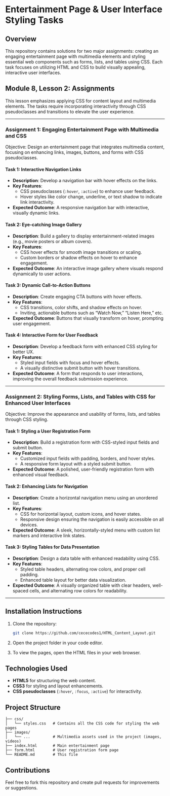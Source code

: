 # Entertainment Page & User Interface Styling Tasks

## Overview
This repository contains solutions for two major assignments: creating an engaging entertainment page with multimedia elements and styling essential web components such as forms, lists, and tables using CSS. Each task focuses on utilizing HTML and CSS to build visually appealing, interactive user interfaces.

## Module 8, Lesson 2: Assignments
This lesson emphasizes applying CSS for content layout and multimedia elements. The tasks require incorporating interactivity through CSS pseudoclasses and transitions to elevate the user experience. 

---

### **Assignment 1: Engaging Entertainment Page with Multimedia and CSS**
Objective: Design an entertainment page that integrates multimedia content, focusing on enhancing links, images, buttons, and forms with CSS pseudoclasses.

#### **Task 1: Interactive Navigation Links**
- **Description**: Develop a navigation bar with hover effects on the links.
- **Key Features**:
  - CSS pseudoclasses (`:hover`, `:active`) to enhance user feedback.
  - Hover styles like color change, underline, or text shadow to indicate link interactivity.
- **Expected Outcome**: A responsive navigation bar with interactive, visually dynamic links.

#### **Task 2: Eye-catching Image Gallery**
- **Description**: Build a gallery to display entertainment-related images (e.g., movie posters or album covers).
- **Key Features**:
  - CSS hover effects for smooth image transitions or scaling.
  - Custom borders or shadow effects on hover to enhance engagement.
- **Expected Outcome**: An interactive image gallery where visuals respond dynamically to user actions.

#### **Task 3: Dynamic Call-to-Action Buttons**
- **Description**: Create engaging CTA buttons with hover effects.
- **Key Features**:
  - CSS transitions, color shifts, and shadow effects on hover.
  - Inviting, actionable buttons such as “Watch Now,” “Listen Here,” etc.
- **Expected Outcome**: Buttons that visually transform on hover, prompting user engagement.

#### **Task 4: Interactive Form for User Feedback**
- **Description**: Develop a feedback form with enhanced CSS styling for better UX.
- **Key Features**:
  - Styled input fields with focus and hover effects.
  - A visually distinctive submit button with hover transitions.
- **Expected Outcome**: A form that responds to user interactions, improving the overall feedback submission experience.

---

### **Assignment 2: Styling Forms, Lists, and Tables with CSS for Enhanced User Interfaces**
Objective: Improve the appearance and usability of forms, lists, and tables through CSS styling.

#### **Task 1: Styling a User Registration Form**
- **Description**: Build a registration form with CSS-styled input fields and submit button.
- **Key Features**:
  - Customized input fields with padding, borders, and hover styles.
  - A responsive form layout with a styled submit button.
- **Expected Outcome**: A polished, user-friendly registration form with enhanced visual feedback.

#### **Task 2: Enhancing Lists for Navigation**
- **Description**: Create a horizontal navigation menu using an unordered list.
- **Key Features**:
  - CSS for horizontal layout, custom icons, and hover states.
  - Responsive design ensuring the navigation is easily accessible on all devices.
- **Expected Outcome**: A sleek, horizontally-styled menu with custom list markers and interactive link states.

#### **Task 3: Styling Tables for Data Presentation**
- **Description**: Design a data table with enhanced readability using CSS.
- **Key Features**:
  - Styled table headers, alternating row colors, and proper cell padding.
  - Enhanced table layout for better data visualization.
- **Expected Outcome**: A visually organized table with clear headers, well-spaced cells, and alternating row colors for readability.

---

## Installation Instructions
1. Clone the repository:
   ```bash
   git clone https://github.com/cececodes1/HTML_Content_Layout.git
   ```
2. Open the project folder in your code editor.

3. To view the pages, open the HTML files in your web browser.

## Technologies Used
- **HTML5** for structuring the web content.
- **CSS3** for styling and layout enhancements.
- **CSS pseudoclasses** (`:hover`, `:focus`, `:active`) for interactivity.

## Project Structure
```plaintext
├── css/
│   └── styles.css   # Contains all the CSS code for styling the web pages
├── images/
│   └── ...          # Multimedia assets used in the project (images, videos)
├── index.html       # Main entertainment page
├── form.html        # User registration form page
└── README.md        # This file
```

## Contributions
Feel free to fork this repository and create pull requests for improvements or suggestions.


